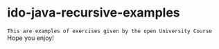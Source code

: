 # ido-java-recursive-examples
```This are examples of exercises given by the open University Course```
Hope you enjoy!
